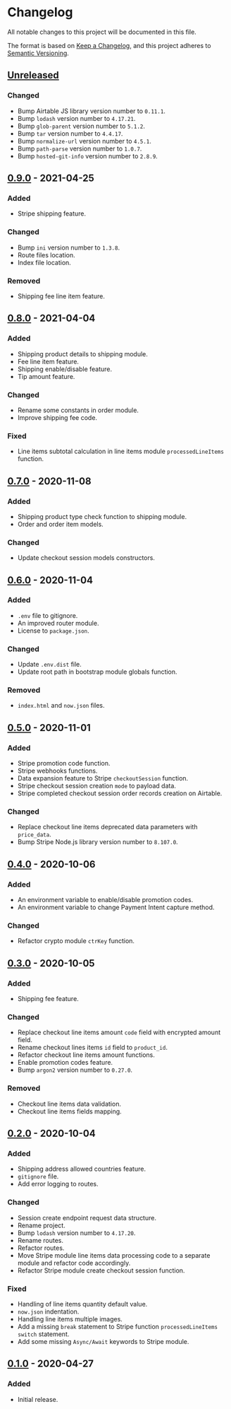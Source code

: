 # Changelog
All notable changes to this project will be documented in this file.

The format is based on [Keep a Changelog](https://keepachangelog.com/en/1.0.0/),
and this project adheres to [Semantic Versioning](https://semver.org/spec/v2.0.0.html).

## [Unreleased]
### Changed
- Bump Airtable JS library version number to `0.11.1`.
- Bump `lodash` version number to `4.17.21`.
- Bump `glob-parent` version number to `5.1.2`.
- Bump `tar` version number to `4.4.17`.
- Bump `normalize-url` version number to `4.5.1`.
- Bump `path-parse` version number to `1.0.7`.
- Bump `hosted-git-info` version number to `2.8.9`.

## [0.9.0] - 2021-04-25
### Added
- Stripe shipping feature.

### Changed
- Bump `ini` version number to `1.3.8`.
- Route files location.
- Index file location.

### Removed
- Shipping fee line item feature.

## [0.8.0] - 2021-04-04
### Added
- Shipping product details to shipping module.
- Fee line item feature.
- Shipping enable/disable feature.
- Tip amount feature.

### Changed
- Rename some constants in order module.
- Improve shipping fee code.

### Fixed
- Line items subtotal calculation in line items module `processedLineItems` function.

## [0.7.0] - 2020-11-08
### Added
- Shipping product type check function to shipping module.
- Order and order item models.

### Changed
- Update checkout session models constructors.

## [0.6.0] - 2020-11-04
### Added
- `.env` file to gitignore.
- An improved router module.
- License to `package.json`.

### Changed
- Update `.env.dist` file.
- Update root path in bootstrap module globals function.

### Removed
- `index.html` and `now.json` files.

## [0.5.0] - 2020-11-01
### Added
- Stripe promotion code function.
- Stripe webhooks functions.
- Data expansion feature to Stripe `checkoutSession` function.
- Stripe checkout session creation `mode` to payload data.
- Stripe completed checkout session order records creation on Airtable.

### Changed
- Replace checkout line items deprecated data parameters with `price_data`.
- Bump Stripe Node.js library version number to `8.107.0`.

## [0.4.0] - 2020-10-06
### Added
- An environment variable to enable/disable promotion codes.
- An environment variable to change Payment Intent capture method.

### Changed
- Refactor crypto module `ctrKey` function.

## [0.3.0] - 2020-10-05
### Added
- Shipping fee feature.

### Changed
- Replace checkout line items amount `code` field with encrypted amount field.
- Rename checkout lines items `id` field to `product_id`.
- Refactor checkout line items amount functions.
- Enable promotion codes feature.
- Bump `argon2` version number to `0.27.0`.

### Removed
- Checkout line items data validation.
- Checkout line items fields mapping.

## [0.2.0] - 2020-10-04
### Added
- Shipping address allowed countries feature.
- `gitignore` file.
- Add error logging to routes.

### Changed
- Session create endpoint request data structure.
- Rename project.
- Bump `lodash` version number to `4.17.20`.
- Rename routes.
- Refactor routes.
- Move Stripe module line items data processing code to a separate module and refactor code accordingly.
- Refactor Stripe module create checkout session function.

### Fixed
- Handling of line items quantity default value.
- `now.json` indentation.
- Handling line items multiple images.
- Add a missing `break` statement to Stripe function `processedLineItems` `switch` statement.
- Add some missing `Async/Await` keywords to Stripe module.

## [0.1.0] - 2020-04-27
### Added
- Initial release.

[Unreleased]: https://github.com/my-jam-store/stripe-checkout-service/compare/0.9.0...HEAD
[0.9.0]: https://github.com/my-jam-store/stripe-checkout-service/compare/0.8.0...0.9.0
[0.8.0]: https://github.com/my-jam-store/stripe-checkout-service/compare/0.7.0...0.8.0
[0.7.0]: https://github.com/my-jam-store/stripe-checkout-service/compare/0.6.0...0.7.0
[0.6.0]: https://github.com/my-jam-store/stripe-checkout-service/compare/0.5.0...0.6.0
[0.5.0]: https://github.com/my-jam-store/stripe-checkout-service/compare/0.4.0...0.5.0
[0.4.0]: https://github.com/my-jam-store/stripe-checkout-service/compare/0.3.0...0.4.0
[0.3.0]: https://github.com/my-jam-store/stripe-checkout-service/compare/0.2.0...0.3.0
[0.2.0]: https://github.com/my-jam-store/stripe-checkout-service/compare/0.1.0...0.2.0
[0.1.0]: https://github.com/my-jam-store/stripe-checkout-service/releases/tag/0.1.0
